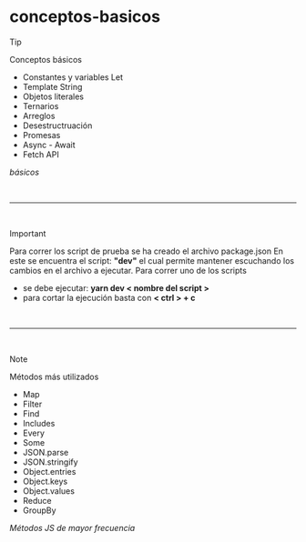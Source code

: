 # conceptos-basicos

> [!TIP]
>
> Conceptos básicos
>
> - Constantes y variables Let
> - Template String
> - Objetos literales
> - Ternarios
> - Arreglos
> - Desestructruación
> - Promesas
> - Async - Await
> - Fetch API
>
> _básicos_

<br/>

---

<br/>

> [!important]
>
> Para correr los script de prueba se ha creado el archivo package.json
> En este se encuentra el script: **"dev"** el cual permite mantener
> escuchando los cambios en el archivo a ejecutar.
> Para correr uno de los scripts
>
> - se debe ejecutar: **yarn dev < nombre del script >**
> - para cortar la ejecución basta con **< ctrl > + c**

<br/>

---

<br/>

> [!NOTE]
>
> Métodos más utilizados
>
> - Map
> - Filter
> - Find
> - Includes
> - Every
> - Some
> - JSON.parse
> - JSON.stringify
> - Object.entries
> - Object.keys
> - Object.values
> - Reduce
> - GroupBy
>
> _Métodos JS de mayor frecuencia_
